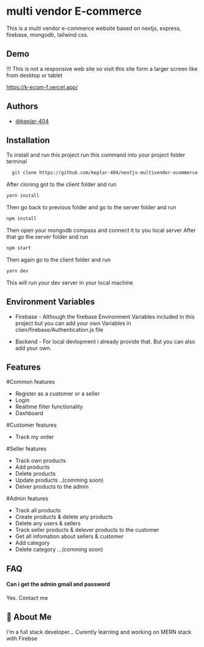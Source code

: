 
# multi vendor E-commerce

This is a multi vendor e-commerce website based on nextjs, express, firebase, mongodb, tailwind css. 


## Demo
!!! This is not a responsive web site so visit this site form a larger screen like from desktop or tablet

https://k-ecom-f.vercel.app/

## Authors

- [@keplar-404](https://github.com/keplar-404)


## Installation

To install and run this project run this command into your project folder terminal

```bash
  git clone https://github.com/keplar-404/nextjs-multivendor-ecommerce.git
```
After cloning got to the client folder and run

```bash
yarn install
```
Then go back to previous folder and go to the server folder and run 

```bash
npm install
```
Then open your mongodb compass and connect it to you local server
After that go the server folder and run

```bash
npm start
```

Then again go to the client folder and run

```bash
yarn dev
```

This will run your dev server in your local machine


## Environment Variables

- Firebase - 
Although the firebase Environment Variables included in this project but you can add your own Variables in clien/firebase/Authentication.js file

- Backend -
For local devlopment i already provide that. But you can also add your own.



## Features

#Common features
- Register as a customer or a seller
- Login 
- Realtime filter functionality 
- Dashboard

#Customer features
- Track my order

#Seller features
- Track own products
- Add products
- Delete products
- Update products ..(comming soon)
- Delver products to the admin

#Admin features
- Track all products
- Create products & delete any products
- Delete any users & sellers
- Track seller products & delever products to the customer
- Get all infomation about sellers & customer
- Add category
- Delete category ...(comming soon)

## FAQ

#### Can i get the admin gmail and password

Yes. Contact me 




## 🚀 About Me
I'm a full stack developer...
Curently learning and working on MERN stack with Firebse

